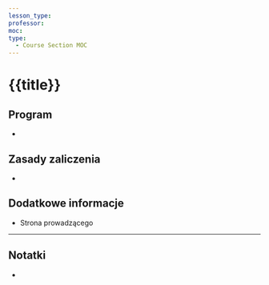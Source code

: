 ```yaml
---
lesson_type:
professor:
moc:
type:
  - Course Section MOC
---
```


# {{title}}

## Program

- 

## Zasady zaliczenia

- 

## Dodatkowe informacje

- Strona prowadzącego

---

## Notatki

- 
